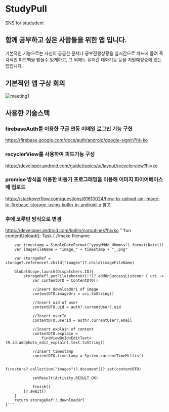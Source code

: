 # StudyPull
SNS for stududent
## 함께 공부하고 싶은 사람들을 위한 앱 입니다.
기본적인 기능으로는 자신이 궁금한 문제나 공부진행상황을 실시간으로 피드에 올려 즉각적인 피드백을 받을수 있게하고, 그 외에도 유저간 대화기능 등을 지원예정중에 있는 앱입니다.
## 기본적인 앱 구상 회의
![meeting1](https://user-images.githubusercontent.com/99385873/178091513-ae76d01f-c75d-4e05-942c-8b907a3003d8.png)
## 사용한 기술스택
### firebaseAuth를 이용한 구글 연동 이메일 로그인 기능 구현
https://firebase.google.com/docs/auth/android/google-signin?hl=ko
### recyclerView를 사용하여 피드기능 구성
https://developer.android.com/guide/topics/ui/layout/recyclerview?hl=ko
### promise 방식을 이용한 비동기 프로그래밍을 이용해 이미지 파이어베이스에 업로드
https://stackoverflow.com/questions/61610024/how-to-upload-an-image-to-firebase-storage-using-kotlin-in-android-q 참고
### 후에 코루틴 방식으로 변경
https://developer.android.com/kotlin/coroutines?hl=ko
'''fun contentUpload(): Task<Uri> {
        //make filename

        var timestamp = SimpleDateFormat("yyyyMMdd_HHmmss").format(Date())
        var imageFileName = "Image_" + timestamp + "_.png"

        var storageRef = storage?.reference?.child("images")?.child(imageFileName)

        GlobalScope.launch(Dispatchers.IO){
            storageRef?.putFile(photoUri!!)?.addOnSuccessListener { uri ->
                var contentDTO = ContentDTO()

                //Insert downloadUri of image
                contentDTO.imageUri = uri.toString()

                //Insert uid of user
                contentDTO.uid = auth?.currentUser?.uid

                //Insert userId
                contentDTO.userId = auth?.currentUser?.email

                //Insert explain of content
                contentDTO.explain =
                    findViewById<EditText>(R.id.addphoto_edit_explain).text.toString()

                //Insert timestamp
                contentDTO.timestamp = System.currentTimeMillis()

                firestore?.collection("images")?.document()?.set(contentDTO)

                setResult(Activity.RESULT_OK)

                finish()
            }?.await()
        }
        return storageRef!!.downloadUrl
    }'''
